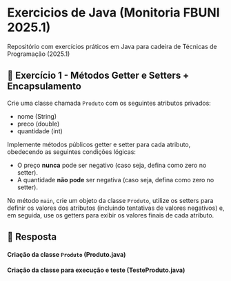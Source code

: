 # Exercicios de Java (Monitoria FBUNI 2025.1)
Repositório com exercícios práticos em Java para cadeira de Técnicas de Programação (2025.1)

## 📖 Exercício 1 - Métodos Getter e Setters + Encapsulamento

Crie uma classe chamada `Produto` com os seguintes atributos privados:
- nome (String)
- preco (double)
- quantidade (int)

Implemente métodos públicos getter e setter para cada atributo, obedecendo as seguintes condições lógicas:
- O preço **nunca** pode ser negativo (caso seja, defina como zero no setter).
- A quantidade **não pode** ser negativa (caso seja, defina como zero no setter).

No método `main`, crie um objeto da classe `Produto`, utilize os setters para definir os valores dos atributos (incluindo tentativas de valores negativos) e, em seguida, use os getters para exibir os valores finais de cada atributo.

## 📝 Resposta 
#### Criação da classe `Produto` (Produto.java)
#### Criação da classe para execução e teste (TesteProduto.java)
